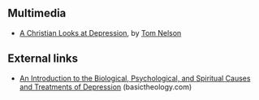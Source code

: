 
## Multimedia

-   [A Christian Looks at Depression](http://www.dts.edu/media/play/?MediaItemID=6db48678-0bfc-4b68-bb02-578cb5f41c70),
    by [Tom Nelson](Tom_Nelson "Tom Nelson")

## External links

-   [An Introduction to the Biological, Psychological, and Spiritual Causes and Treatments of Depression](http://basictheology.com/articles/An_Introduction_to_Depression/)
    (basictheology.com)



